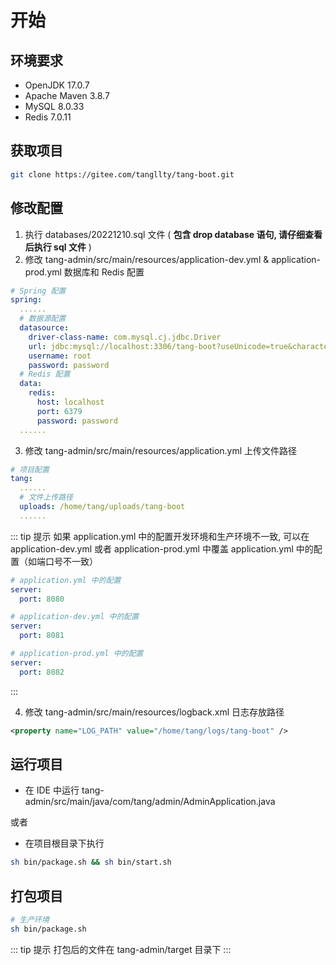 # 开始

## 环境要求

* OpenJDK 17.0.7
* Apache Maven 3.8.7
* MySQL 8.0.33
* Redis 7.0.11

## 获取项目

```bash
git clone https://gitee.com/tangllty/tang-boot.git
```

## 修改配置

1. 执行 databases/20221210.sql 文件 ( **包含 drop database 语句, 请仔细查看后执行 sql 文件** )
2. 修改 tang-admin/src/main/resources/application-dev.yml & application-prod.yml 数据库和 Redis 配置

```yaml
# Spring 配置
spring:
  ......
  # 数据源配置
  datasource:
    driver-class-name: com.mysql.cj.jdbc.Driver
    url: jdbc:mysql://localhost:3306/tang-boot?useUnicode=true&characterEncoding=utf8&zeroDateTimeBehavior=convertToNull&useSSL=true&serverTimezone=GMT%2B8
    username: root
    password: password
  # Redis 配置
  data:
    redis:
      host: localhost
      port: 6379
      password: password
  ......
```

3. 修改 tang-admin/src/main/resources/application.yml 上传文件路径

```yaml
# 项目配置
tang:
  ......
  # 文件上传路径
  uploads: /home/tang/uploads/tang-boot
  ......
```

::: tip 提示
如果 application.yml 中的配置开发环境和生产环境不一致, 可以在 application-dev.yml 或者 application-prod.yml 中覆盖 application.yml 中的配置（如端口号不一致）
```yaml
# application.yml 中的配置
server:
  port: 8080

# application-dev.yml 中的配置
server:
  port: 8081

# application-prod.yml 中的配置
server:
  port: 8082
```
:::

4. 修改 tang-admin/src/main/resources/logback.xml 日志存放路径

```xml
<property name="LOG_PATH" value="/home/tang/logs/tang-boot" />
```

## 运行项目

* 在 IDE 中运行 tang-admin/src/main/java/com/tang/admin/AdminApplication.java

或者

* 在项目根目录下执行

```bash
sh bin/package.sh && sh bin/start.sh
```

## 打包项目

```bash
# 生产环境
sh bin/package.sh
```

::: tip 提示
打包后的文件在 tang-admin/target 目录下
:::
